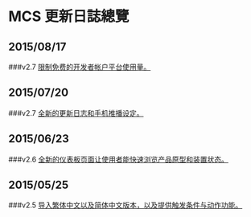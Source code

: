 # MCS 更新日誌總覽

## 2015/08/17
###v2.7
[限制免费的开发者帐户平台使用量。](./2.8)

## 2015/07/20
###v2.7
[全新的更新日志和手机推播设定。](./2.7)

## 2015/06/23
###v2.6
[全新的仪表板页面让使用者能快速浏览产品原型和装置状态。](./2.6)

## 2015/05/25
###v2.5
[导入繁体中文以及简体中文版本，以及提供触发条件与动作功能。](./2.5)

